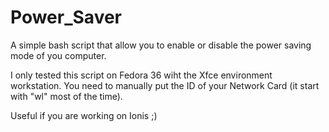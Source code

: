 # Power_Saver
A simple bash script that allow you to enable or disable the power saving mode of you computer.

I only tested this script on Fedora 36 wiht the Xfce environment  workstation.
You need to manually put the ID of your Network Card (it start with "wl" most of the time).

Useful if you are working on Ionis ;)
